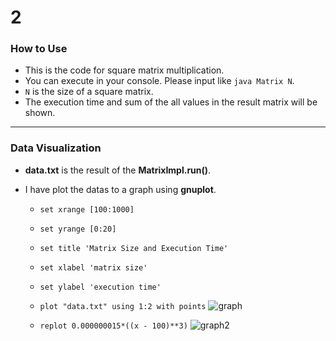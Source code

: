 # 2

### How to Use

- This is the code for square matrix multiplication.
- You can execute in your console. Please input like `java Matrix N`.
- `N` is the size of a square matrix.
- The execution time and sum of the all values in the result matrix will be shown.

***
### Data Visualization

- __data.txt__ is the result of the __MatrixImpl.run()__.

- I have plot the datas to a graph using __gnuplot__.
    - `set xrange [100:1000]`
    - `set yrange [0:20]`
    - `set title 'Matrix Size and Execution Time'`
    - `set xlabel 'matrix size'`
    - `set ylabel 'execution time'`
    - `plot "data.txt" using 1:2 with points`
    ![graph](https://user-images.githubusercontent.com/34668695/58796707-fd736700-8638-11e9-8811-690da2e14a03.png)
    
    - `replot 0.000000015*((x - 100)**3)`
    ![graph2](https://user-images.githubusercontent.com/34668695/58796780-2dbb0580-8639-11e9-9781-10eccb2f4a6c.png)
  
